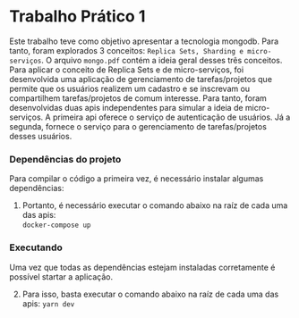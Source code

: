 # Trabalho Prático 1

Este trabalho teve como objetivo apresentar a tecnologia mongodb. Para tanto, foram explorados 3 conceitos:
`Replica Sets, Sharding e micro-serviços`. O arquivo `mongo.pdf` contém a ideia geral desses três conceitos.
Para aplicar o conceito de Replica Sets e de micro-serviços, foi desenvolvida uma aplicação de gerenciamento 
de tarefas/projetos que permite que os usuários realizem um cadastro e se inscrevam ou compartilhem tarefas/projetos de
comum interesse. Para tanto, foram desenvolvidas duas apis independentes para simular a ideia de micro-serviços. 
A primeira api oferece o serviço de autenticação de usuários. Já a segunda, fornece o serviço para o gerenciamento
de tarefas/projetos desses usuários.   

### Dependências do projeto
Para compilar o código a primeira vez, é necessário instalar algumas dependências:

1. Portanto, é necessário executar o comando abaixo na raíz de cada uma das apis:  
  `docker-compose up`

### Executando
Uma vez que todas as dependências estejam instaladas corretamente é possível startar a aplicação.

2. Para isso, basta executar o comando abaixo na raíz de cada uma das apis:
  `yarn dev`

